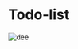 # Todo-list
![dee](https://github.com/Heyz100/Todo-list/assets/136881824/688bc0fd-79ce-45d4-972c-dc2f399947ee)


